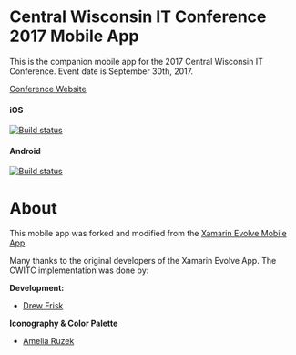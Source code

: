 # Central Wisconsin IT Conference 2017 Mobile App

This is the companion mobile app for the 2017 Central Wisconsin IT Conference. Event date is September 30th, 2017.

[Conference Website](https://cwitc.org)

#### iOS
[![Build status](https://build.mobile.azure.com/v0.1/apps/2ab09ac6-1ba5-4d77-82f5-9554271abe51/branches/development/badge)](https://mobile.azure.com)

#### Android
[![Build status](https://build.mobile.azure.com/v0.1/apps/a42bb2d5-c340-4639-9ff3-7e91361e4fb2/branches/development/badge)](https://mobile.azure.com)

# About
This mobile app was forked and modified from the [Xamarin Evolve Mobile App](https://github.com/xamarinhq/app-evolve). 

Many thanks to the original developers of the Xamarin Evolve App. The CWITC implementation was done by:

**Development:**
* [Drew Frisk](https://github.com/keannan5390)

**Iconography & Color Palette**
* [Amelia Ruzek](https://github.com/ARuzek)
